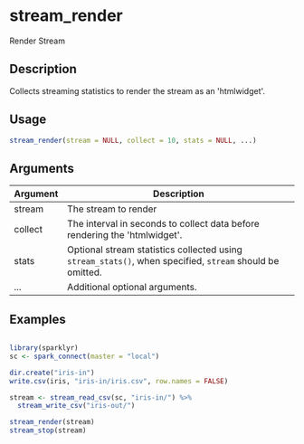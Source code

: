 # stream_render


Render Stream




## Description

Collects streaming statistics to render the stream as an 'htmlwidget'.





## Usage
```r
stream_render(stream = NULL, collect = 10, stats = NULL, ...)
```




## Arguments


Argument      |Description
------------- |----------------
stream | The stream to render
collect | The interval in seconds to collect data before rendering the 'htmlwidget'.
stats | Optional stream statistics collected using ``stream_stats()``, when specified, ``stream`` should be omitted.
... | Additional optional arguments.






## Examples

```r

library(sparklyr)
sc <- spark_connect(master = "local")

dir.create("iris-in")
write.csv(iris, "iris-in/iris.csv", row.names = FALSE)

stream <- stream_read_csv(sc, "iris-in/") %>%
  stream_write_csv("iris-out/")

stream_render(stream)
stream_stop(stream)

```




